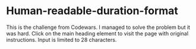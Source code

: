 # Human-readable-duration-format
This is the challenge from Codewars. I managed to solve the problem but it was hard.
Click on the main heading element to visit the page with original instructions.
Input is limited to 28 characters.
